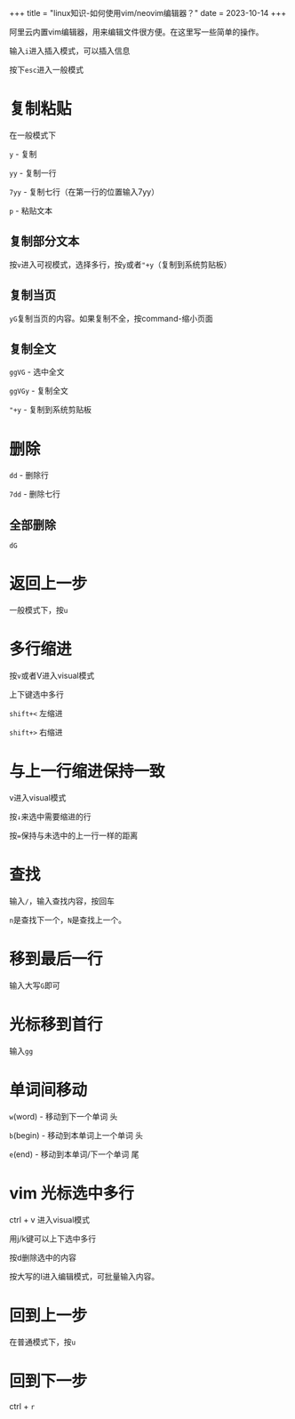 +++
title = "linux知识-如何使用vim/neovim编辑器？"
date = 2023-10-14
+++

阿里云内置vim编辑器，用来编辑文件很方便。在这里写一些简单的操作。

输入`i`进入插入模式，可以插入信息

按下`esc`进入一般模式

# 复制粘贴

在一般模式下

`y` - 复制

`yy` - 复制一行

`7yy` - 复制七行（在第一行的位置输入7yy）

`p` - 粘贴文本

## 复制部分文本
按`v`进入可视模式，选择多行，按`y`或者`"+y`（复制到系统剪贴板）

## 复制当页
`yG`复制当页的内容。如果复制不全，按command-缩小页面

## 复制全文
`ggVG` - 选中全文

`ggVGy` - 复制全文

`"+y` - 复制到系统剪贴板

# 删除
`dd` - 删除行

`7dd` - 删除七行

## 全部删除
`dG`

# 返回上一步
一般模式下，按`u`

# 多行缩进
按`v`或者V进入visual模式

上下键选中多行

`shift+<` 左缩进

`shift+>` 右缩进

# 与上一行缩进保持一致

v进入visual模式

按`↓`来选中需要缩进的行

按`=`保持与未选中的上一行一样的距离

# 查找
输入`/`，输入查找内容，按回车

`n`是查找下一个，`N`是查找上一个。

# 移到最后一行
输入大写`G`即可

# 光标移到首行
输入`gg`

# 单词间移动
`w`(word) - 移动到下一个单词 头

`b`(begin) - 移动到本单词上一个单词 头

`e`(end) - 移动到本单词/下一个单词 尾

# vim 光标选中多行
ctrl + v 进入visual模式

用j/k键可以上下选中多行

按d删除选中的内容

按大写的I进入编辑模式，可批量输入内容。

# 回到上一步
在普通模式下，按`u`

# 回到下一步
ctrl + `r`
